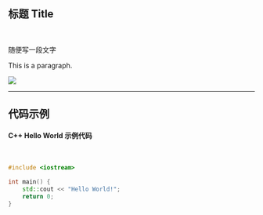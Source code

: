 ## 标题 Title

<br/>

随便写一段文字

This is a paragraph.

![](https://numpy.org/images/logos/numpy.svg#icon)

---

## 代码示例

#### C++ Hello World 示例代码

<br/>

```c++
#include <iostream>

int main() {
    std::cout << "Hello World!";
    return 0;
}
```

<!--
<div class="mermaid">
graph TD
A[Client] -> B[Load Balancer]
B -> C[Server1]
B -> D[Server2]
D -> A
</div> -->
